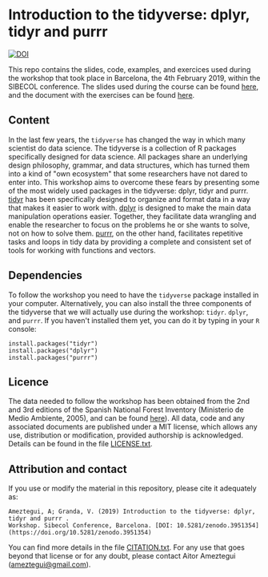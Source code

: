 # Introduction to the tidyverse: dplyr, tidyr and purrr

[![DOI](https://zenodo.org/badge/164469568.svg)](https://zenodo.org/badge/latestdoi/164469568)

This repo contains the slides, code, examples, and exercices used during the workshop that took place in Barcelona, the 4th February 2019, within the SIBECOL conference. The slides used during the course can be found [here](https://sibecol-tidyverse-workshop.netlify.com), and the document with the exercises can be found [here](./R/workshop_exercices.pdf).

## Content
In the last few years, the `tidyverse` has changed the way in which many scientist do data science. The tidyverse is a collection of R packages specifically designed for data science. All packages share an underlying design philosophy, grammar, and data structures, which has turned them into a kind of "own ecosystem" that some researchers have not dared to enter into. This workshop aims to overcome these fears by presenting some of the most widely used packages in the tidyverse: dplyr, tidyr and purrr. [tidyr](tidyr.tidyverse.org) has been specifically designed to organize and format data in a way that makes it easier to work with. [dplyr](dplyr.tidyverse.org) is designed to make the main data manipulation operations easier. Together, they facilitate data wrangling and enable the researcher to focus on the problems he or she wants to solve, not on how to solve them. [purrr](purrr.tidyverse.org), on the other hand, facilitates repetitive tasks and loops in tidy data by providing a complete and consistent set of tools for working with functions and vectors. 


## Dependencies
To follow the workshop you need to have the `tidyverse` package installed in your computer. Alternatively, you can also install the three components of the tidyverse that we will actually use during the workshop: `tidyr`. `dplyr`, and `purrr`. If you haven't installed them yet, you can do it by typing in your `R` console:

```
install.packages("tidyr")
install.packages("dplyr")
install.packages("purrr")
```

## Licence
The data needed to follow the workshop has been obtained from the 2nd and 3rd editions of the Spanish National Forest Inventory (Ministerio de Medio Ambiente, 2005), and can be found [here](https://github.com/ameztegui/tidyverse_workshop/tree/master/data)). All data, code and any associated documents are published under a MIT license, which allows any use, distribution or modification, provided authorship is acknowledged. Details can be found in the file [LICENSE.txt](LICENSE.txt). 

## Attribution and contact
If you use or modify the material in this repository, please cite it adequately as:

```
Ameztegui, A; Granda, V. (2019) Introduction to the tidyverse: dplyr, tidyr and purrr . 
Workshop. Sibecol Conference, Barcelona. [DOI: 10.5281/zenodo.3951354](https://doi.org/10.5281/zenodo.3951354)
```
You can find more details in the file [CITATION.txt](CITATION.txt). For any use that goes beyond that license or for any doubt, please contact Aitor Ameztegui (ameztegui@gmail.com).

